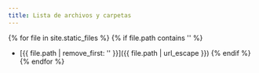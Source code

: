```yaml
---
title: Lista de archivos y carpetas
---
```


{% for file in site.static_files %}
{% if file.path contains '' %}
* [{{ file.path | remove_first: '' }}]({{ file.path | url_escape }})
{% endif %}
{% endfor %}
